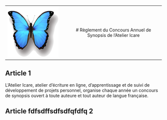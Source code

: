 |                                |      |                                                              |
| ------------------------------ | ---- | :----------------------------------------------------------: |
| ![](papillon-shadowed-big.png) |      | # Règlement du Concours Annuel de Synopsis de l’Atelier Icare |



## Article 1

L’Atelier Icare, atelier d’écriture en ligne, d’apprentissage et de suivi de développement de projets personnel, organise chaque année un concours de synopsis ouvert à toute auteure et tout auteur de langue française.

## Article fdfsdffsdfsdfqfdfq 2

